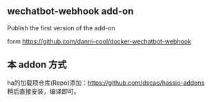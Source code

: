 ## wechatbot-webhook add-on 


Publish the first version of the add-on

form https://github.com/danni-cool/docker-wechatbot-webhook

## 本 addon 方式
ha的加载项仓库(Repo)添加：https://github.com/dscao/hassio-addons \
稍后直接安装，编译即可。
